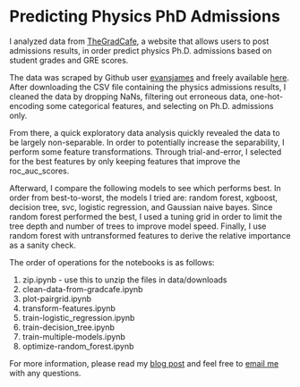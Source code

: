# Predicting Physics PhD Admissions

I analyzed data from [TheGradCafe](https://www.thegradcafe.com/), a website that allows users to post admissions results, in order predict physics Ph.D. admissions based on student grades and GRE scores.

The data was scraped by Github user [evansjames](https://github.com/evansrjames/) and freely available [here](https://github.com/evansrjames/gradcafe-admissions-data). After downloading the CSV file containing the physics admissions results, I cleaned the data by dropping NaNs, filtering out erroneous data, one-hot-encoding some categorical features, and selecting on Ph.D. admissions only. 

From there, a quick exploratory data analysis quickly revealed the data to be largely non-separable. In order to potentially increase the separability, I perform some feature transformations. Through trial-and-error, I selected for the best features by only keeping features that improve the roc_auc_scores.

Afterward, I compare the following models to see which performs best. In order from best-to-worst, the models I tried are: random forest, xgboost, decision tree, svc, logistic regression, and Gaussian naive bayes.  Since random forest performed the best, I used a tuning grid in order to limit the tree depth and number of trees to improve model speed. Finally, I use random forest with untransformed features to derive the relative importance as a sanity check.

The order of operations for the notebooks is as follows:

1. zip.ipynb - use this to unzip the files in data/downloads
2. clean-data-from-gradcafe.ipynb
3. plot-pairgrid.ipynb
4. transform-features.ipynb
5. train-logistic_regression.ipynb
6. train-decision_tree.ipynb
7. train-multiple-models.ipynb
8. optimize-random_forest.ipynb

For more information, please read my [blog post](https://harrisonized.github.io/2019/05/21/gradcafe-physics.html) and feel free to [email me](mailto:harrisonized@gmail.com) with any questions.
